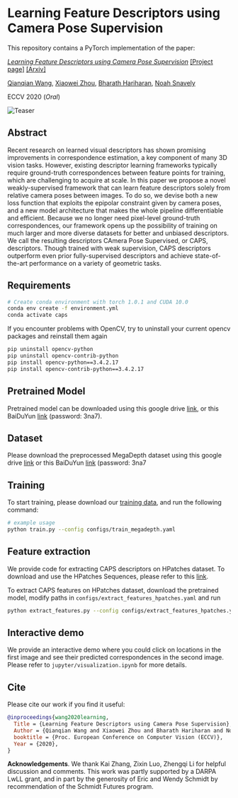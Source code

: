 # Learning Feature Descriptors using Camera Pose Supervision

This repository contains a PyTorch implementation of the paper:

[*Learning Feature Descriptors using Camera Pose Supervision*](https://qianqianwang68.github.io/CAPS/)
[[Project page]](https://qianqianwang68.github.io/CAPS/)
[[Arxiv]](https://arxiv.org/abs/2004.13324)

[Qianqian Wang](https://www.cs.cornell.edu/~qqw/), 
[Xiaowei Zhou](http://www.cad.zju.edu.cn/home/xzhou/),
[Bharath Hariharan](http://home.bharathh.info/),
[Noah Snavely](http://www.cs.cornell.edu/~snavely/) 

ECCV 2020 (*Oral*)

![Teaser](assets/teaser.jpg)

## Abstract

Recent research on learned visual descriptors has shown promising improvements in correspondence estimation, a key component of many 3D vision tasks. However, existing descriptor learning frameworks typically require ground-truth correspondences between feature points for training, which are challenging to acquire at scale. In this paper we propose a novel weakly-supervised framework that can learn feature descriptors solely from relative camera poses between images. To do so, we devise both a new loss function that exploits the epipolar constraint given by camera poses, and a new model architecture that makes the whole pipeline differentiable and efficient. Because we no longer need pixel-level ground-truth correspondences, our framework opens up the possibility of training on much larger and more diverse datasets for better and unbiased descriptors. We call the resulting descriptors CAmera Pose Supervised, or CAPS, descriptors. Though trained with weak supervision, CAPS descriptors outperform even prior fully-supervised descriptors and achieve state-of-the-art performance on a variety of geometric tasks.


## Requirements
```bash
# Create conda environment with torch 1.0.1 and CUDA 10.0
conda env create -f environment.yml
conda activate caps
```
If you encounter problems with OpenCV, try to uninstall your current opencv packages and reinstall them again
```bash
pip uninstall opencv-python
pip uninstall opencv-contrib-python
pip install opencv-python==3.4.2.17
pip install opencv-contrib-python==3.4.2.17
```

## Pretrained Model
Pretrained model can be downloaded using this google drive [link](https://drive.google.com/file/d/1UVjtuhTDmlvvVuUlEq_M5oJVImQl6z1f/view?usp=sharing), or this BaiDuYun [link](https://pan.baidu.com/s/1rGt4okK3KsumPLUVhOJdXQ) (password: 3na7).


## Dataset
Please download the preprocessed MegaDepth dataset using this google drive [link](https://drive.google.com/file/d/1-o4TRLx6qm8ehQevV7nExmVJXfMxj657/view?usp=sharing) or this BaiDuYun [link](https://pan.baidu.com/s/1rGt4okK3KsumPLUVhOJdXQ) (password: 3na7

## Training
To start training, please download our [training data](https://drive.google.com/file/d/1-o4TRLx6qm8ehQevV7nExmVJXfMxj657/view?usp=sharing), and run the following command: 

```bash
# example usage
python train.py --config configs/train_megadepth.yaml
```


## Feature extraction
We provide code for extracting CAPS descriptors on HPatches dataset.
To download and use the HPatches Sequences, please refer to this [link](https://github.com/mihaidusmanu/d2-net/tree/master/hpatches_sequences).

To extract CAPS features on HPatches dataset, download the pretrained model, modify paths in ```configs/extract_features_hpatches.yaml``` and run
```bash
python extract_features.py --config configs/extract_features_hpatches.yaml
```

## Interactive demo
We provide an interactive demo where you could click on locations in the first image and see their predicted correspondences in the second image.
Please refer to ```jupyter/visualization.ipynb``` for more details.

## Cite
Please cite our work if you find it useful: 
```bibtex
@inproceedings{wang2020learning,
  Title = {Learning Feature Descriptors using Camera Pose Supervision},
  Author = {Qianqian Wang and Xiaowei Zhou and Bharath Hariharan and Noah Snavely},
  booktitle = {Proc. European Conference on Computer Vision (ECCV)},
  Year = {2020},
}
```
**Acknowledgements**. We thank Kai Zhang, Zixin Luo, Zhengqi Li for helpful discussion and comments. This work was partly supported by a DARPA
LwLL grant, and in part by the generosity of Eric and Wendy Schmidt by
recommendation of the Schmidt Futures program.
